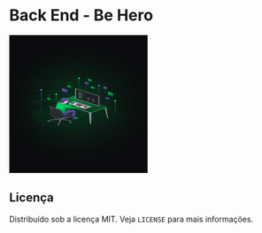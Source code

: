 # Back End - Be Hero

<img src="https://raw.githubusercontent.com/Woodsphreaker/oministack/master/week-11/back-end/common-files/images/intro.jpg" alt="alt text" width="250" height="250">

## Licença

Distribuído sob a licença MIT. Veja `LICENSE` para mais informações.